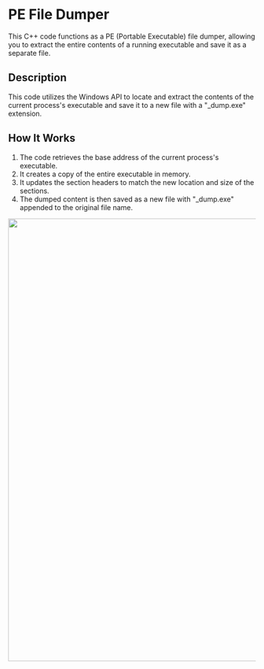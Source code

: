 # PE File Dumper

This C++ code functions as a PE (Portable Executable) file dumper, allowing you to extract the entire contents of a running executable and save it as a separate file.

## Description

This code utilizes the Windows API to locate and extract the contents of the current process's executable and save it to a new file with a "_dump.exe" extension.

## How It Works

1. The code retrieves the base address of the current process's executable.
2. It creates a copy of the entire executable in memory.
3. It updates the section headers to match the new location and size of the sections.
4. The dumped content is then saved as a new file with "_dump.exe" appended to the original file name.

<img width=900 src="https://github.com/ReFo0/processdumper/blob/ReFo/polygon.jpg">

